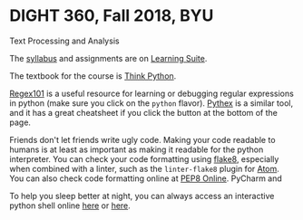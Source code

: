 # DIGHT 360, Fall 2018, BYU
Text Processing and Analysis

The [syllabus](https://learningsuite.byu.edu/view/-iEn0dQxauwU.html) and
assignments are on [Learning Suite](https://learningsuite.byu.edu).

The textbook for the course is [Think Python](http://greenteapress.com/wp/think-python-2e/).

[Regex101](https://regex101.com/) is a useful resource for learning or
debugging regular expressions in python (make sure you click on the `python`
flavor). [Pythex](http://pythex.org) is a similar tool, and it has a great
cheatsheet if you click the button at the bottom of the page.

Friends don't let friends write ugly code. Making your code readable to humans
is at least as important as making it readable for the python interpreter. You
can check your code formatting using
[flake8](https://pypi.python.org/pypi/flake8), especially when combined with a
linter, such as the `linter-flake8` plugin for [Atom](http://atom.io).  You can
also check code formatting online at [PEP8 Online](http://pep8online.com/).
PyCharm and 

To help you sleep better at night, you can always access an interactive python
shell online [here](https://www.python.org/shell/) or [here](https://www.pythonanywhere.com).
